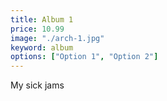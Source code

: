 ```yaml
---
title: Album 1
price: 10.99
image: "./arch-1.jpg"
keyword: album
options: ["Option 1", "Option 2"]
---
```

My sick jams
